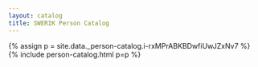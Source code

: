 ```yaml
---
layout: catalog
title: SWERIK Person Catalog
---
```

{% assign p = site.data._person-catalog.i-rxMPrABKBDwfiUwJZxNv7 %}
{% include person-catalog.html p=p %}

